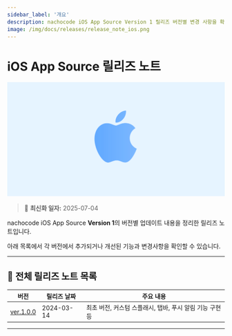 ```yaml
---
sidebar_label: '개요'
description: nachocode iOS App Source Version 1 릴리즈 버전별 변경 사항을 확인할 수 있습니다.
image: /img/docs/releases/release_note_ios.png
---
```


# iOS App Source 릴리즈 노트

![ios](../../../../../static/img/docs/releases/release_note_ios.png)

> 🔔 **최신화 일자:** 2025-07-04

nachocode iOS App Source **Version 1**의 버전별 업데이트 내용을 정리한 릴리즈 노트입니다.

아래 목록에서 각 버전에서 추가되거나 개선된 기능과 변경사항을 확인할 수 있습니다.

---

## 📖 전체 릴리즈 노트 목록

| 버전                           | 릴리즈 날짜 | 주요 내용                                                |
| ------------------------------ | ----------- | -------------------------------------------------------- |
| [ver.1.0.0](./release-v-1-0-0) | 2024-03-14  | 최초 버전, 커스텀 스플래시, 탭바, 푸시 알림 기능 구현 등 |

---
